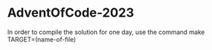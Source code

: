 # AdventOfCode-2023

In order to compile the solution for one day, use the command make TARGET=(name-of-file)
